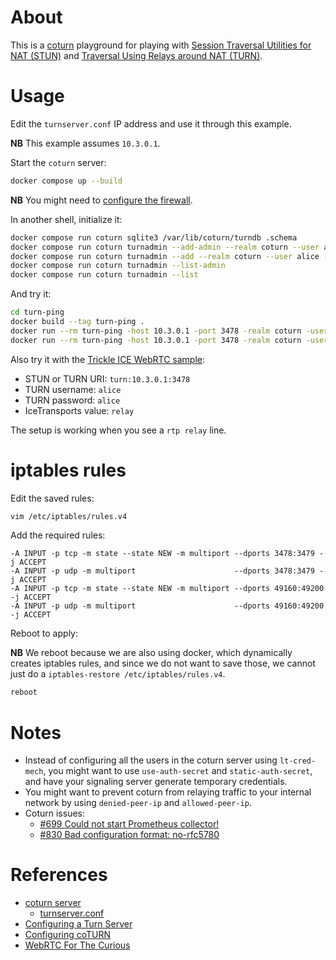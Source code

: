# About

This is a [coturn](https://github.com/coturn/coturn) playground for playing with [Session Traversal Utilities for NAT (STUN)](https://en.wikipedia.org/wiki/STUN) and [Traversal Using Relays around NAT (TURN)](https://en.wikipedia.org/wiki/Traversal_Using_Relays_around_NAT).

# Usage

Edit the `turnserver.conf` IP address and use it through this example.

**NB** This example assumes `10.3.0.1`.

Start the `coturn` server:

```bash
docker compose up --build
```

**NB** You might need to [configure the firewall](#iptables-rules).

In another shell, initialize it:

```bash
docker compose run coturn sqlite3 /var/lib/coturn/turndb .schema
docker compose run coturn turnadmin --add-admin --realm coturn --user admin --password admin
docker compose run coturn turnadmin --add --realm coturn --user alice --password alice
docker compose run coturn turnadmin --list-admin
docker compose run coturn turnadmin --list
```

And try it:

```bash
cd turn-ping
docker build --tag turn-ping .
docker run --rm turn-ping -host 10.3.0.1 -port 3478 -realm coturn -user alice=alice -protocol tcp
docker run --rm turn-ping -host 10.3.0.1 -port 3478 -realm coturn -user alice=alice -protocol udp
```

Also try it with the [Trickle ICE WebRTC sample](https://webrtc.github.io/samples/src/content/peerconnection/trickle-ice/):

* STUN or TURN URI: `turn:10.3.0.1:3478`
* TURN username: `alice`
* TURN password: `alice`
* IceTransports value: `relay`

The setup is working when you see a `rtp relay` line.

# iptables rules

Edit the saved rules:

```bash
vim /etc/iptables/rules.v4
```

Add the required rules:

```
-A INPUT -p tcp -m state --state NEW -m multiport --dports 3478:3479 -j ACCEPT
-A INPUT -p udp -m multiport                      --dports 3478:3479 -j ACCEPT
-A INPUT -p tcp -m state --state NEW -m multiport --dports 49160:49200 -j ACCEPT
-A INPUT -p udp -m multiport                      --dports 49160:49200 -j ACCEPT
```

Reboot to apply:

**NB** We reboot because we are also using docker, which dynamically creates iptables rules, and since we do not want to save those, we cannot just do a `iptables-restore /etc/iptables/rules.v4`.

```bash
reboot
```

# Notes

* Instead of configuring all the users in the coturn server using `lt-cred-mech`, you might want to use `use-auth-secret` and `static-auth-secret`, and have your signaling server generate temporary credentials.
* You might want to prevent coturn from relaying traffic to your internal network by using `denied-peer-ip` and `allowed-peer-ip`.
* Coturn issues:
  * [#699 Could not start Prometheus collector!](https://github.com/coturn/coturn/issues/699)
  * [#830 Bad configuration format: no-rfc5780](https://github.com/coturn/coturn/issues/830)

# References

* [coturn server](https://github.com/coturn/coturn)
  * [turnserver.conf](https://github.com/coturn/coturn/blob/docker/4.5.2-r3/examples/etc/turnserver.conf)
* [Configuring a Turn Server](https://matrix-org.github.io/synapse/develop/turn-howto.html)
* [Configuring coTURN](https://nextcloud-talk.readthedocs.io/en/turn_doc/TURN/)
* [WebRTC For The Curious](https://webrtcforthecurious.com/)
